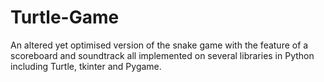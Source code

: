 # Turtle-Game
An altered yet optimised version of the snake game with the feature of a scoreboard and soundtrack all implemented on several libraries in Python including Turtle, tkinter and Pygame.
